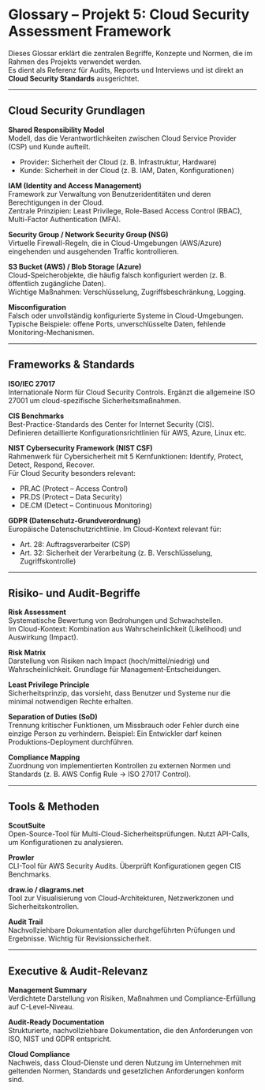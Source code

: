 # Glossary – Projekt 5: Cloud Security Assessment Framework

Dieses Glossar erklärt die zentralen Begriffe, Konzepte und Normen, die im Rahmen des Projekts verwendet werden.  
Es dient als Referenz für Audits, Reports und Interviews und ist direkt an **Cloud Security Standards** ausgerichtet.

---

## Cloud Security Grundlagen

**Shared Responsibility Model**  
Modell, das die Verantwortlichkeiten zwischen Cloud Service Provider (CSP) und Kunde aufteilt.  
- Provider: Sicherheit der Cloud (z. B. Infrastruktur, Hardware)  
- Kunde: Sicherheit in der Cloud (z. B. IAM, Daten, Konfigurationen)  

**IAM (Identity and Access Management)**  
Framework zur Verwaltung von Benutzeridentitäten und deren Berechtigungen in der Cloud.  
Zentrale Prinzipien: Least Privilege, Role-Based Access Control (RBAC), Multi-Factor Authentication (MFA).  

**Security Group / Network Security Group (NSG)**  
Virtuelle Firewall-Regeln, die in Cloud-Umgebungen (AWS/Azure) eingehenden und ausgehenden Traffic kontrollieren.  

**S3 Bucket (AWS) / Blob Storage (Azure)**  
Cloud-Speicherobjekte, die häufig falsch konfiguriert werden (z. B. öffentlich zugängliche Daten).  
Wichtige Maßnahmen: Verschlüsselung, Zugriffsbeschränkung, Logging.  

**Misconfiguration**  
Falsch oder unvollständig konfigurierte Systeme in Cloud-Umgebungen.  
Typische Beispiele: offene Ports, unverschlüsselte Daten, fehlende Monitoring-Mechanismen.  

---

## Frameworks & Standards

**ISO/IEC 27017**  
Internationale Norm für Cloud Security Controls. Ergänzt die allgemeine ISO 27001 um cloud-spezifische Sicherheitsmaßnahmen.  

**CIS Benchmarks**  
Best-Practice-Standards des Center for Internet Security (CIS).  
Definieren detaillierte Konfigurationsrichtlinien für AWS, Azure, Linux etc.  

**NIST Cybersecurity Framework (NIST CSF)**  
Rahmenwerk für Cybersicherheit mit 5 Kernfunktionen: Identify, Protect, Detect, Respond, Recover.  
Für Cloud Security besonders relevant:  
- PR.AC (Protect – Access Control)  
- PR.DS (Protect – Data Security)  
- DE.CM (Detect – Continuous Monitoring)  

**GDPR (Datenschutz-Grundverordnung)**  
Europäische Datenschutzrichtlinie. Im Cloud-Kontext relevant für:  
- Art. 28: Auftragsverarbeiter (CSP)  
- Art. 32: Sicherheit der Verarbeitung (z. B. Verschlüsselung, Zugriffskontrolle)  

---

## Risiko- und Audit-Begriffe

**Risk Assessment**  
Systematische Bewertung von Bedrohungen und Schwachstellen.  
Im Cloud-Kontext: Kombination aus Wahrscheinlichkeit (Likelihood) und Auswirkung (Impact).  

**Risk Matrix**  
Darstellung von Risiken nach Impact (hoch/mittel/niedrig) und Wahrscheinlichkeit. Grundlage für Management-Entscheidungen.  

**Least Privilege Principle**  
Sicherheitsprinzip, das vorsieht, dass Benutzer und Systeme nur die minimal notwendigen Rechte erhalten.  

**Separation of Duties (SoD)**  
Trennung kritischer Funktionen, um Missbrauch oder Fehler durch eine einzige Person zu verhindern. Beispiel: Ein Entwickler darf keinen Produktions-Deployment durchführen.  

**Compliance Mapping**  
Zuordnung von implementierten Kontrollen zu externen Normen und Standards (z. B. AWS Config Rule → ISO 27017 Control).  

---

## Tools & Methoden

**ScoutSuite**  
Open-Source-Tool für Multi-Cloud-Sicherheitsprüfungen. Nutzt API-Calls, um Konfigurationen zu analysieren.  

**Prowler**  
CLI-Tool für AWS Security Audits. Überprüft Konfigurationen gegen CIS Benchmarks.  

**draw.io / diagrams.net**  
Tool zur Visualisierung von Cloud-Architekturen, Netzwerkzonen und Sicherheitskontrollen.  

**Audit Trail**  
Nachvollziehbare Dokumentation aller durchgeführten Prüfungen und Ergebnisse. Wichtig für Revisionssicherheit.  

---

## Executive & Audit-Relevanz

**Management Summary**  
Verdichtete Darstellung von Risiken, Maßnahmen und Compliance-Erfüllung auf C-Level-Niveau.  

**Audit-Ready Documentation**  
Strukturierte, nachvollziehbare Dokumentation, die den Anforderungen von ISO, NIST und GDPR entspricht.  

**Cloud Compliance**  
Nachweis, dass Cloud-Dienste und deren Nutzung im Unternehmen mit geltenden Normen, Standards und gesetzlichen Anforderungen konform sind.  
